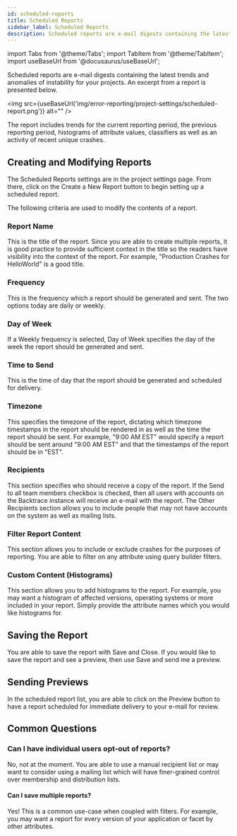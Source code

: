```yaml
---
id: scheduled-reports
title: Scheduled Reports
sidebar_label: Scheduled Reports
description: Scheduled reports are e-mail digests containing the latest trends and anomalies of instability for your projects.
---
```


import Tabs from '@theme/Tabs';
import TabItem from '@theme/TabItem';
import useBaseUrl from '@docusaurus/useBaseUrl';

Scheduled reports are e-mail digests containing the latest trends and anomalies of instability for your projects. An excerpt from a report is presented below.

<img src={useBaseUrl('img/error-reporting/project-settings/scheduled-report.png')} alt="" />

The report includes trends for the current reporting period, the previous reporting period, histograms of attribute values, classifiers as well as an activity of recent unique crashes.

## Creating and Modifying Reports

The Scheduled Reports settings are in the project settings page. From there, click on the Create a New Report button to begin setting up a scheduled report.

The following criteria are used to modify the contents of a report.

### Report Name

This is the title of the report. Since you are able to create multiple reports, it is good practice to provide sufficient context in the title so the readers have visibility into the context of the report. For example, "Production Crashes for HelloWorld" is a good title.

### Frequency

This is the frequency which a report should be generated and sent. The two options today are daily or weekly.

### Day of Week

If a Weekly frequency is selected, Day of Week specifies the day of the week the report should be generated and sent.

### Time to Send

This is the time of day that the report should be generated and scheduled for delivery.

### Timezone

This specifies the timezone of the report, dictating which timezone timestamps in the report should be rendered in as well as the time the report should be sent. For example, "9:00 AM EST" would specify a report should be sent around "9:00 AM EST" and that the timestamps of the report should be in "EST".

### Recipients

This section specifies who should receive a copy of the report. If the Send to all team members checkbox is checked, then all users with accounts on the Backtrace instance will receive an e-mail with the report. The Other Recipients section allows you to include people that may not have accounts on the system as well as mailing lists.

### Filter Report Content

This section allows you to include or exclude crashes for the purposes of reporting. You are able to filter on any attribute using query builder filters.

### Custom Content (Histograms)

This section allows you to add histograms to the report. For example, you may want a histogram of affected versions, operating systems or more included in your report. Simply provide the attribute names which you would like histograms for.

## Saving the Report

You are able to save the report with Save and Close. If you would like to save the report and see a preview, then use Save and send me a preview.

## Sending Previews

In the scheduled report list, you are able to click on the Preview button to have a report scheduled for immediate delivery to your e-mail for review.

## Common Questions

### Can I have individual users opt-out of reports?

No, not at the moment. You are able to use a manual recipient list or may want to consider using a mailing list which will have finer-grained control over membership and distribution lists.

#### Can I save multiple reports?

Yes! This is a common use-case when coupled with filters. For example, you may want a report for every version of your application or facet by other attributes.
